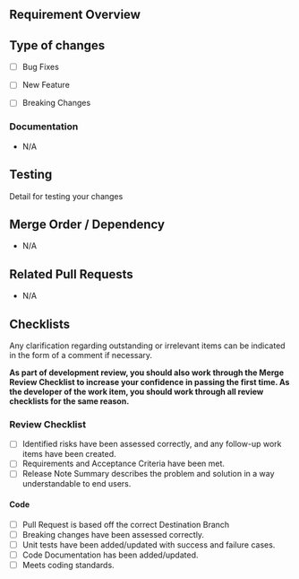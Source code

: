 ## Requirement Overview

## Type of changes
- [ ] Bug Fixes
- [ ] New Feature
- [ ] Breaking Changes


### Documentation
- N/A

## Testing
Detail for testing your changes

## Merge Order / Dependency
- N/A

## Related Pull Requests
- N/A

## Checklists
Any clarification regarding outstanding or irrelevant items can be indicated in the form of a comment if necessary.

**As part of development review, you should also work through the Merge Review Checklist to increase your confidence in passing the first time.
As the developer of the work item, you should work through all review checklists for the same reason.**

### Review Checklist

- [ ] Identified risks have been assessed correctly, and any follow-up work items have been created.
- [ ] Requirements and Acceptance Criteria have been met.
- [ ] Release Note Summary describes the problem and solution in a way understandable to end users.

#### Code
- [ ] Pull Request is based off the correct Destination Branch
- [ ] Breaking changes have been assessed correctly.
- [ ] Unit tests have been added/updated with success and failure cases.
- [ ] Code Documentation has been added/updated.
- [ ] Meets coding standards.
